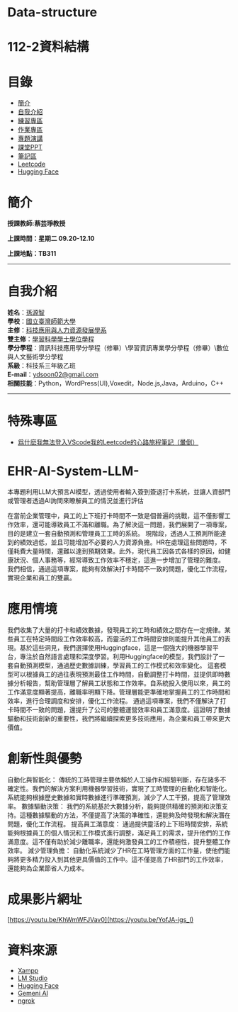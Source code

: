 # Data-structure
# 112-2資料結構
# 目錄
+ [簡介](https://github.com/yuancc12/JavaScript/blob/main/README.md#%E7%B0%A1%E4%BB%8B)
+ [自我介紹](https://github.com/yuancc12/JavaScript/blob/main/README.md#%E8%87%AA%E6%88%91%E4%BB%8B%E7%B4%B9)
+ [練習專區](https://github.com/yuancc12/Data-structure/blob/main/README.md#%E7%B7%B4%E7%BF%92%E5%B0%88%E5%8D%80)
+ [作業專區](https://github.com/yuancc12/Data-structure/blob/main/README.md#%E4%BD%9C%E6%A5%AD%E5%B0%88%E5%8D%80)
+ [專題演講](https://github.com/yuancc12/Data-structure/blob/main/README.md#%E5%B0%88%E9%A1%8C%E6%BC%94%E8%AC%9B)
+ [課堂PPT](https://github.com/yuancc12/Data-structure/blob/main/README.md#%E8%AA%B2%E5%A0%82ppt)
+ [筆記區](https://github.com/yuancc12/Data-structure/blob/main/README.md#%E7%AD%86%E8%A8%98%E5%8D%80)
+ [Leetcode](https://leetcode.com/yuancc12/)
+ [Hugging Face](https://huggingface.co/yuanchi12)
# 簡介
**授課教師:蔡芸琤教授**

**上課時間：星期二 09.20-12.10**

**上課地點：TB311**
***
# 自我介紹
**姓名**：[孫源智](https://yuancc12.github.io/web/mypages/)\
**學校**：[國立臺灣師範大學](https://www.ntnu.edu.tw/)\
**主修**：[科技應用與人力資源發展學系](https://www.tahrd.ntnu.edu.tw/)\
**雙主修**：[學習科學學士學位學程](https://www.upls.ntnu.edu.tw/)\
**學分學程**：資訊科技應用學分學程（修畢）\學習資訊專業學分學程（修畢）\數位與人文藝術學分學程\
**系級**：科技系三年級乙班\
**E-mail**：ydsoon02@gmail.com\
**相關技能**：Python，WordPress(UI),Voxedit，Node.js,Java，Arduino，C++
***
# 特殊專區
+ [爲什麽我無法登入VScode我的Leetcode的心路旅程筆記（暈倒）](https://www.notion.so/VScode-Leetcode-1d4eacedef6b4ae9be6d9d25a8afdf55?pvs=4)

# EHR-AI-System-LLM-
本專題利用LLM大預言AI模型，透過使用者輸入簽到簽退打卡系統，並讓人資部門或管理者透過AI詢問來瞭解員工的情況並進行評估

在當前企業管理中，員工的上下班打卡時間不一致是個普遍的挑戰，這不僅影響工作效率，還可能導致員工不滿和離職。為了解決這一問題，我們展開了一項專案，目的是建立一套自動預測和管理員工工時的系統。
現階段，透過人工預測所能達到的績效過低，並且可能增加不必要的人力資源負擔。HR在處理這些問題時，不僅耗費大量時間，還難以達到預期效果。此外，現代員工因各式各樣的原因，如健康狀況、個人事務等，經常導致工作效率不穩定，這進一步增加了管理的難度。
我們相信，通過這項專案，能夠有效解決打卡時間不一致的問題，優化工作流程，實現企業和員工的雙贏。

# 應用情境
我們收集了大量的打卡和績效數據，發現員工的工時和績效之間存在一定規律。某些員工在特定時間段工作效率較高，而靈活的工作時間安排則能提升其他員工的表現。基於這些洞見，我們選擇使用Huggingface，這是一個強大的機器學習平台，專注於自然語言處理和深度學習。利用Huggingface的模型，我們設計了一套自動預測模型，通過歷史數據訓練，學習員工的工作模式和效率變化。
這套模型可以根據員工的過往表現預測最佳工作時間，自動調整打卡時間，並提供即時數據分析報告，幫助管理層了解員工狀態和工作效率。自系統投入使用以來，員工的工作滿意度顯著提高，離職率明顯下降。管理層能更準確地掌握員工的工作時間和效率，進行合理調度和安排，優化工作流程。
通過這項專案，我們不僅解決了打卡時間不一致的問題，還提升了公司的整體運營效率和員工滿意度。這證明了數據驅動和技術創新的重要性，我們將繼續探索更多技術應用，為企業和員工帶來更大價值。

# 創新性與優勢
自動化與智能化： 傳統的工時管理主要依賴於人工操作和經驗判斷，存在諸多不確定性。我們的解決方案利用機器學習技術，實現了工時管理的自動化和智能化。系統能夠根據歷史數據和實時數據進行準確預測，減少了人工干預，提高了管理效率。
數據驅動決策： 我們的系統基於大數據分析，能夠提供精確的預測和決策支持。這種數據驅動的方法，不僅提高了決策的準確性，還能夠及時發現和解決潛在問題，優化工作流程。
提高員工滿意度： 通過提供靈活的上下班時間安排，系統能夠根據員工的個人情況和工作模式進行調整，滿足員工的需求，提升他們的工作滿意度。這不僅有助於減少離職率，還能夠激發員工的工作積極性，提升整體工作效率。
減少管理負擔： 自動化系統減少了HR在工時管理方面的工作量，使他們能夠將更多精力投入到其他更具價值的工作中。這不僅提高了HR部門的工作效率，還能夠為企業節省人力成本。

# 成果影片網址
[https://youtu.be/KhWmWFJVav0](https://youtu.be/YofJA-igs_I)
# 資料來源
+ [Xampp](https://www.apachefriends.org/download.html)
+ [LM Studio](https://lmstudio.ai/)
+ [Hugging Face](https://huggingface.co/shenzhi-wang/Llama3-8B-Chinese-Chat)
+ [Gemeni AI](https://ai.google.dev/gemini-api/docs/api-key?hl=zh-tw)
+ [ngrok](https://ngrok.com/download)

